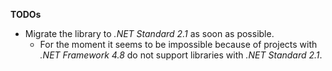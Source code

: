 

**TODOs**

- Migrate the library to _.NET Standard 2.1_ as soon as possible.
  - For the moment it seems to be impossible because of projects with 
    _.NET Framework 4.8_ do not support libraries with _.NET Standard 2.1_.

